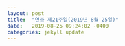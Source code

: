 ```yaml
---
layout: post
title:  "연중 제21주일(2019년 8월 25일)"
date:   2019-08-25 09:24:02 -0400
categories: jekyll update
---
```


<object data="/assets/sunday_bulletin/20190825_21st.pdf" width="100%" height="800em" type='application/pdf'><object/>
